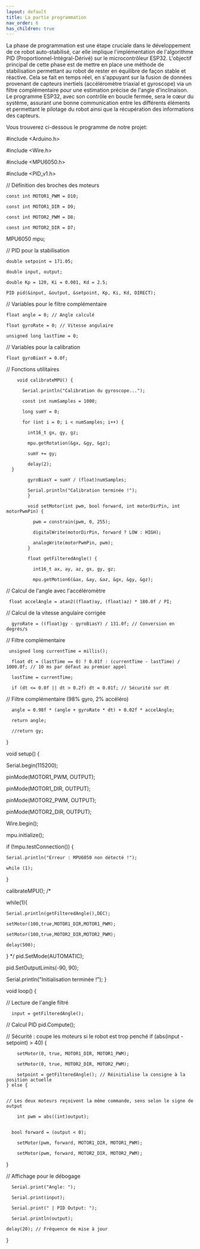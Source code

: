 ```yaml
---
layout: default
title: La partie programmation
nav_order: 6
has_children: true
---
```


La phase de programmation est une étape cruciale dans le développement de ce robot auto-stabilisé, car elle implique l'implémentation de l'algorithme PID (Proportionnel-Intégral-Dérivé) sur le microcontrôleur ESP32. L'objectif principal de cette phase est de mettre en place une méthode de stabilisation permettant au robot de rester en équilibre de façon stable et réactive. Cela se fait en temps réel, en s'appuyant sur la fusion de données provenant de capteurs inertiels (accéléromètre triaxial et gyroscope) via un filtre complémentaire pour une estimation précise de l'angle d'inclinaison. Le programme ESP32, avec son contrôle en boucle fermée, sera le cœur du système, assurant une bonne communication entre les différents éléments et permettant le pilotage du robot ainsi que la récupération des informations des capteurs.

Vous trouverez ci-dessous le programme de notre projet: 

#include <Arduino.h>

#include <Wire.h>

#include <MPU6050.h>

#include <PID_v1.h>

// Définition des broches des moteurs

    const int MOTOR1_PWM = D10;
    
    const int MOTOR1_DIR = D9;
    
    const int MOTOR2_PWM = D8;
    
    const int MOTOR2_DIR = D7;

MPU6050 mpu;

// PID pour la stabilisation

    double setpoint = 171.05; 
    
    double input, output;
    
    double Kp = 120, Ki = 0.001, Kd = 2.5; 
    
    PID pid(&input, &output, &setpoint, Kp, Ki, Kd, DIRECT);





// Variables pour le filtre complémentaire

    float angle = 0; // Angle calculé
    
    float gyroRate = 0; // Vitesse angulaire
    
    unsigned long lastTime = 0;

// Variables pour la calibration

    float gyroBiasY = 0.0f;

// Fonctions utilitaires

        void calibrateMPU() {
        
          Serial.println("Calibration du gyroscope...");
          
          const int numSamples = 1000;
          
          long sumY = 0;

          for (int i = 0; i < numSamples; i++) {
            
            int16_t gx, gy, gz;
            
            mpu.getRotation(&gx, &gy, &gz);
            
            sumY += gy;
            
            delay(2);
      }
    
            gyroBiasY = sumY / (float)numSamples;
              
            Serial.println("Calibration terminée !");
            }
            
            void setMotor(int pwm, bool forward, int motorDirPin, int motorPwmPin) {
            
              pwm = constrain(pwm, 0, 255);
              
              digitalWrite(motorDirPin, forward ? LOW : HIGH);
              
              analogWrite(motorPwmPin, pwm);
            }
           
            float getFilteredAngle() {
            
              int16_t ax, ay, az, gx, gy, gz;
              
              mpu.getMotion6(&ax, &ay, &az, &gx, &gy, &gz);

  // Calcul de l'angle avec l'accéléromètre
 
     float accelAngle = atan2((float)ay, (float)az) * 180.0f / PI;

  // Calcul de la vitesse angulaire corrigée
  
      gyroRate = ((float)gy - gyroBiasY) / 131.0f; // Conversion en degrés/s

  // Filtre complémentaire
 
     
     unsigned long currentTime = millis();
     
      float dt = (lastTime == 0) ? 0.01f : (currentTime - lastTime) / 1000.0f; // 10 ms par défaut au premier appel
      
      lastTime = currentTime;
      
      if (dt <= 0.0f || dt > 0.2f) dt = 0.01f; // Sécurité sur dt

  // Filtre complémentaire (98% gyro, 2% accéléro)
  
      angle = 0.98f * (angle + gyroRate * dt) + 0.02f * accelAngle;

      return angle;
     
      //return gy;
}











void setup() {

  Serial.begin(115200);

 
  pinMode(MOTOR1_PWM, OUTPUT);

  pinMode(MOTOR1_DIR, OUTPUT);
  
  pinMode(MOTOR2_PWM, OUTPUT);
  
  pinMode(MOTOR2_DIR, OUTPUT);

  Wire.begin();
  
  mpu.initialize();
  
  if (!mpu.testConnection()) {
  
    Serial.println("Erreur : MPU6050 non détecté !");
    
    while (1);
  }

  calibrateMPU();
 /*
  
  while(1){
  
    Serial.println(getFilteredAngle(),DEC);
    
    setMotor(100,true,MOTOR1_DIR,MOTOR1_PWM);
    
    setMotor(100,true,MOTOR2_DIR,MOTOR2_PWM);
    
    delay(500);
  }
*/
  pid.SetMode(AUTOMATIC);
  
  pid.SetOutputLimits(-90, 90);

  Serial.println("Initialisation terminée !");
}











void loop() {
  
  // Lecture de l'angle filtré
  
      input = getFilteredAngle();

  

  // Calcul PID
      pid.Compute();
 

  // Sécurité : coupe les moteurs si le robot est trop penché
      if (abs(input - setpoint) > 40) {
        
        setMotor(0, true, MOTOR1_DIR, MOTOR1_PWM);
        
        setMotor(0, true, MOTOR2_DIR, MOTOR2_PWM);
         
        setpoint = getFilteredAngle(); // Réinitialise la consigne à la position actuelle
    } else {
   
    
    // Les deux moteurs reçoivent la même commande, sens selon le signe de output
    
        int pwm = abs((int)output);
        
        
      bool forward = (output < 0);
      
        setMotor(pwm, forward, MOTOR1_DIR, MOTOR1_PWM);
        
        setMotor(pwm, forward, MOTOR2_DIR, MOTOR2_PWM);
  }

  // Affichage pour le débogage
  
  
      Serial.print("Angle: ");
      
      Serial.print(input);
      
      Serial.print(" | PID Output: ");
      
      Serial.println(output);
    
    delay(20); // Fréquence de mise à jour
}
